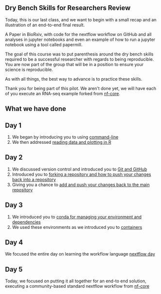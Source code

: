 ## Dry Bench Skills for Researchers Review 

Today, this is our last class, and we want to begin with a small recap and an illustration of an end-to-end final result.

A Paper in BioRxiv, with code for the nextflow workflow on GitHub and all analyses in jupyter notebooks and even an example of how to run a jupyter notebook using a tool called papermill.

The goal of this course was to put parenthesis around the dry bench skills required to be a successful researcher with regards to being reproducible.
You are now part of the group that will be in a position to ensure your science is reproducible.

As with all things, the best way to advance is to practice these skills.

Thank you for being part of this pilot.  We aren't done yet, we will have each of you execute an RNA-seq example forked from [nf-core](https://nf-co.re/). 

## What we have done
## Day 1 
  
1. We began by introducing you to using [command-line](https://github.com/lifebit-ai/dry-bench-skills-for-researchers/main/classes/class_1/1-using-the-command-line.ipynb)
2. We then addressed [reading data and plotting in R](https://github.com/lifebit-ai/dry-bench-skills-for-researchers/blob/main/classes/class_1/2-reading-data-and-plotting-in-R.ipynb)

## Day 2

1. We discussed version control and introduced you to [Git and GitHub](https://github.com/lifebit-ai/dry-bench-skills-for-researchers/blob/main/classes/class_2/1-why-git-and-setup.md)
2. Introduced you to [forking a repository and how to push your changes back into a repository](https://github.com/lifebit-ai/dry-bench-skills-for-researchers/blob/main/classes/class_2/2-the-fork-git-routine.ipynb)
3. Giving you a chance to [add and push your changes back to the main repository](https://github.com/lifebit-ai/dry-bench-skills-for-researchers/blob/main/classes/class_2/3-the-add-push-git-routine.ipynb)

## Day 3
1. We introduced you to [conda for managing your environment and dependencies](https://github.com/lifebit-ai/dry-bench-skills-for-researchers/tree/main/classes/class_3)
2. We used these environments as we introduced you to [containers](https://github.com/lifebit-ai/dry-bench-skills-for-researchers/blob/main/classes/class_3/2-build-test-share-reuse-docker.ipynb)

## Day 4

We focused the entire day on learning the workflow language [nextflow day](https://github.com/lifebit-ai/dry-bench-skills-for-researchers/blob/main/classes/class_4/nextflow.md)

## Day 5

Today, we focused on putting it all together for an end-to end solution, executing a community-based standard nextflow workflow from [nf-core](https:/nf-co.re/)
